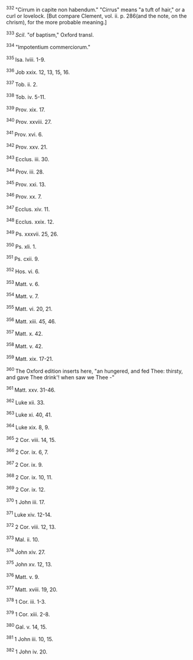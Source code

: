 <body>
 <p><a name="P8504_2774726"></a>
 <sup>332 </sup>"Cirrum in capite non habendum." "Cirrus" means "a tuft of hair," or a curl or lovelock. [But compare Clement, vol. ii. p. 286(and the note, on the chrism), for the more probable meaning.]</p>
 
 <p><a name="P8519_2775790"></a>
 <sup>333 </sup><i>Scil</i>. "of baptism," Oxford transl. </p>
 
 <p><a name="P8547_2778420"></a>
 <sup>334 </sup>"Impotentium commerciorum."</p>
 
 <p><a name="P8548_2778966"></a>
 <sup>335 </sup>Isa. lviii. 1-9.</p>
 
 <p><a name="P8549_2779272"></a>
 <sup>336 </sup>Job xxix. 12, 13, 15, 16.</p>
 
 <p><a name="P8550_2779594"></a>
 <sup>337 </sup>Tob. ii. 2.</p>
 
 <p><a name="P8551_2780430"></a>
 <sup>338 </sup>Tob. iv. 5-11.</p>
 
 <p><a name="P8552_2780552"></a>
 <sup>339 </sup>Prov. xix. 17.</p>
 
 <p><a name="P8553_2780700"></a>
 <sup>340 </sup>Prov. xxviii. 27.</p>
 
 <p><a name="P8554_2780798"></a>
 <sup>341 </sup>Prov. xvi. 6.</p>
 
 <p><a name="P8555_2780980"></a>
 <sup>342 </sup>Prov. xxv. 21.</p>
 
 <p><a name="P8556_2781091"></a>
 <sup>343 </sup>Ecclus. iii. 30.</p>
 
 <p><a name="P8557_2781285"></a>
 <sup>344 </sup>Prov. iii. 28.</p>
 
 <p><a name="P8558_2781455"></a>
 <sup>345 </sup>Prov. xxi. 13.</p>
 
 <p><a name="P8559_2781591"></a>
 <sup>346 </sup>Prov. xx. 7.</p>
 
 <p><a name="P8560_2781757"></a>
 <sup>347 </sup>Ecclus. xiv. 11.</p>
 
 <p><a name="P8561_2781892"></a>
 <sup>348 </sup>Ecclus. xxix. 12.</p>
 
 <p><a name="P8562_2782214"></a>
 <sup>349 </sup>Ps. xxxvii. 25, 26.</p>
 
 <p><a name="P8563_2782378"></a>
 <sup>350 </sup>Ps. xli. 1.</p>
 
 <p><a name="P8564_2782534"></a>
 <sup>351 </sup>Ps. cxii. 9.</p>
 
 <p><a name="P8565_2782681"></a>
 <sup>352 </sup>Hos. vi. 6.</p>
 
 <p><a name="P8566_2782851"></a>
 <sup>353 </sup>Matt. v. 6.</p>
 
 <p><a name="P8567_2782951"></a>
 <sup>354 </sup>Matt. v. 7.</p>
 
 <p><a name="P8568_2783188"></a>
 <sup>355 </sup>Matt. vi. 20, 21.</p>
 
 <p><a name="P8569_2783406"></a>
 <sup>356 </sup>Matt. xiii. 45, 46. </p>
 
 <p><a name="P8570_2783660"></a>
 <sup>357 </sup>Matt. x. 42.</p>
 
 <p><a name="P8571_2783837"></a>
 <sup>358 </sup>Matt. v. 42.</p>
 
 <p><a name="P8572_2784383"></a>
 <sup>359 </sup>Matt. xix. 17-21.</p>
 
 <p><a name="P8573_2785235"></a>
 <sup>360 </sup>The Oxford edition inserts here, "an hungered, and fed Thee: thirsty, and gave Thee drink'! when saw we Thee -" </p>
 
 <p><a name="P8574_2786373"></a>
 <sup>361 </sup>Matt. xxv. 31-46.</p>
 
 <p><a name="P8575_2786499"></a>
 <sup>362 </sup>Luke xii. 33.</p>
 
 <p><a name="P8576_2786671"></a>
 <sup>363 </sup>Luke xi. 40, 41.</p>
 
 <p><a name="P8577_2786960"></a>
 <sup>364 </sup>Luke xix. 8, 9.</p>
 
 <p><a name="P8578_2787264"></a>
 <sup>365 </sup>2 Cor. viii. 14, 15.</p>
 
 <p><a name="P8579_2787555"></a>
 <sup>366 </sup>2 Cor. ix. 6, 7.</p>
 
 <p><a name="P8580_2787714"></a>
 <sup>367 </sup>2 Cor. ix. 9.</p>
 
 <p><a name="P8581_2787981"></a>
 <sup>368 </sup>2 Cor. ix. 10, 11.</p>
 
 <p><a name="P8582_2788179"></a>
 <sup>369 </sup>2 Cor. ix. 12.</p>
 
 <p><a name="P8583_2788389"></a>
 <sup>370 </sup>1 John iii. 17.</p>
 
 <p><a name="P8584_2788865"></a>
 <sup>371 </sup>Luke xiv. 12-14. </p>
 
 <p><a name="P8587_2789221"></a>
 <sup>372 </sup>2 Cor. viii. 12, 13.</p>
 
 <p><a name="P8590_2789469"></a>
 <sup>373 </sup>Mal. ii. 10.</p>
 
 <p><a name="P8591_2789579"></a>
 <sup>374 </sup>John xiv. 27.</p>
 
 <p><a name="P8592_2789793"></a>
 <sup>375 </sup>John xv. 12, 13.</p>
 
 <p><a name="P8593_2789914"></a>
 <sup>376 </sup>Matt. v. 9.</p>
 
 <p><a name="P8594_2790201"></a>
 <sup>377 </sup>Matt. xviii. 19, 20.</p>
 
 <p><a name="P8595_2790656"></a>
 <sup>378 </sup>1 Cor. iii. 1-3.</p>
 
 <p><a name="P8596_2791260"></a>
 <sup>379 </sup>1 Cor. xiii. 2-8.</p>
 
 <p><a name="P8597_2791449"></a>
 <sup>380 </sup>Gal. v. 14, 15.</p>
 
 <p><a name="P8598_2791768"></a>
 <sup>381 </sup>1 John iii. 10, 15.</p>
 
 <p><a name="P8599_2791987"></a>
 <sup>382 </sup>1 John iv. 20.</p>
 
 </body>